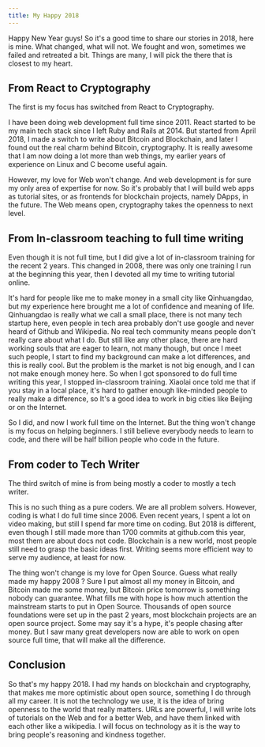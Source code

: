```yaml
---
title: My Happy 2018
---
```


Happy New Year guys! So it's a good time to share our stories in 2018, here is mine. What changed, what will not. We fought and won, sometimes we failed and retreated a bit. Things are many, I will pick the there that is closest to my heart.

## From React to Cryptography

The first is my focus has switched from React to Cryptography.

I have been doing web development full time since 2011. React started to be my main tech stack since I left Ruby and Rails at 2014. But started from April 2018, I made a switch to write about Bitcoin and Blockchain, and later I found out the real charm behind Bitcoin, cryptography. It is really awesome that I am now doing a lot more than web things, my earlier years of experience on Linux and C become useful again.

However, my love for Web won't change. And web development is for sure my only area of expertise for now. So it's probably that I will build web apps as tutorial sites, or as frontends for blockchain projects, namely DApps, in the future. The Web means open, cryptography takes the openness to next level.


## From In-classroom teaching to full time writing

Even though it is not full time, but I did give a lot of in-classroom training for the recent 2 years. This changed in 2008, there was only one training I run at the beginning this year, then I devoted all my time to writing tutorial online.

It's hard for people like me to make money in a small city like Qinhuangdao, but my experience here brought me a lot of confidence and meaning of life. Qinhuangdao is really what we call a small place, there is not many tech startup here, even people in tech area probably don't use google and never heard of Github and Wikipedia. No real tech community means people don't really care about what I do. But still like any other place, there are hard working souls that are eager to learn, not many though, but once I meet such people, I start to find my background can make a lot differences, and this is really cool. But the problem is the market is not big enough, and I can not make enough money here. So when I got sponsored to do full time writing this year, I stopped in-classroom training. Xiaolai once told me that if you stay in a local place, it's hard to gather enough like-minded people to really make a difference, so It's a good idea to work in big cities like Beijing or on the Internet.

So I did, and now I work full time on the Internet. But the thing won't change is my focus on helping beginners. I still believe everybody needs to learn to code, and there will be half billion people who code in the future. 

## From coder to Tech Writer

The third switch of mine is from being mostly a coder to mostly a tech writer.

This is no such thing as a pure coders. We are all problem solvers. However, coding is what I do full time since 2006. Even recent years, I spent a lot on  video making, but still I spend far more time on coding. But 2018 is different, even though I still made more than 1700 commits at github.com this year, most them are about docs not code. Blockchain is a new world, most people still need to grasp the basic ideas first. Writing seems more efficient way to serve my audience, at least for now.

The thing won't change is my love for Open Source. Guess what really made my happy 2008 ? Sure I put almost all my money in Bitcoin, and Bitcoin made me some money, but Bitcoin price tomorrow is something nobody can guarantee. What fills me with hope is how much attention the mainstream starts to put in Open Source. Thousands of open source foundations were set up in the past 2 years, most blockchain projects are an open source project. Some may say it's a hype, it's people chasing after money. But I saw many great developers now are able to work on open source full time, that will make all the difference.


## Conclusion

So that's my happy 2018. I had my hands on blockchain and cryptography, that makes me more optimistic about open source, something I do through all my career. It is not the technology we use, it is the idea of bring openness to the world that really matters. URLs are powerful, I will write lots of tutorials on the Web and for a better Web, and have them linked with each other like a wikipedia. I will focus on technology as it is the way to bring people's reasoning and kindness together.
